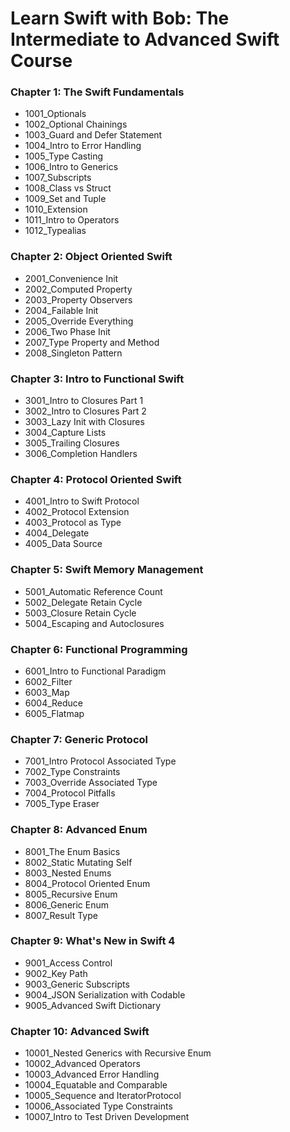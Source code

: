 # Learn Swift with Bob: The Intermediate to Advanced Swift Course

### Chapter 1: The Swift Fundamentals
- 1001_Optionals
- 1002_Optional Chainings
- 1003_Guard and Defer Statement
- 1004_Intro to Error Handling
- 1005_Type Casting
- 1006_Intro to Generics
- 1007_Subscripts
- 1008_Class vs Struct
- 1009_Set and Tuple
- 1010_Extension
- 1011_Intro to Operators
- 1012_Typealias

### Chapter 2: Object Oriented Swift
- 2001_Convenience Init
- 2002_Computed Property
- 2003_Property Observers
- 2004_Failable Init
- 2005_Override Everything
- 2006_Two Phase Init
- 2007_Type Property and Method
- 2008_Singleton Pattern

### Chapter 3: Intro to Functional Swift
- 3001_Intro to Closures Part 1
- 3002_Intro to Closures Part 2
- 3003_Lazy Init with Closures
- 3004_Capture Lists
- 3005_Trailing Closures
- 3006_Completion Handlers

### Chapter 4: Protocol Oriented Swift
- 4001_Intro to Swift Protocol
- 4002_Protocol Extension
- 4003_Protocol as Type
- 4004_Delegate
- 4005_Data Source

### Chapter 5: Swift Memory Management
- 5001_Automatic Reference Count
- 5002_Delegate Retain Cycle
- 5003_Closure Retain Cycle
- 5004_Escaping and Autoclosures

### Chapter 6: Functional Programming
- 6001_Intro to Functional Paradigm
- 6002_Filter
- 6003_Map
- 6004_Reduce
- 6005_Flatmap

### Chapter 7:  Generic Protocol
- 7001_Intro Protocol Associated Type
- 7002_Type Constraints
- 7003_Override Associated Type
- 7004_Protocol Pitfalls
- 7005_Type Eraser

### Chapter 8: Advanced Enum
- 8001_The Enum Basics
- 8002_Static Mutating Self
- 8003_Nested Enums
- 8004_Protocol Oriented Enum
- 8005_Recursive Enum
- 8006_Generic Enum
- 8007_Result Type

### Chapter 9: What's New in Swift 4
- 9001_Access Control
- 9002_Key Path
- 9003_Generic Subscripts
- 9004_JSON Serialization with Codable
- 9005_Advanced Swift Dictionary

### Chapter 10: Advanced Swift
- 10001_Nested Generics with Recursive Enum
- 10002_Advanced Operators
- 10003_Advanced Error Handling
- 10004_Equatable and Comparable
- 10005_Sequence and IteratorProtocol
- 10006_Associated Type Constraints
- 10007_Intro to Test Driven Development
